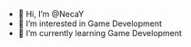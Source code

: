 - 👋 Hi, I’m @NecaY
- 👀 I’m interested in Game Development
- 🌱 I’m currently learning Game Development

<!---
NecaY/NecaY is a ✨ special ✨ repository because its `README.md` (this file) appears on your GitHub profile.
You can click the Preview link to take a look at your changes.
--->
